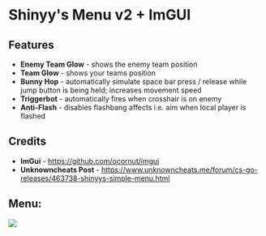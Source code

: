 # Shinyy's Menu v2 + ImGUI
## Features
*   **Enemy Team Glow** - shows the enemy team position
*   **Team Glow** - shows your teams position
*   **Bunny Hop** - automatically simulate space bar press / release while jump button is being held; increases movement speed
*   **Triggerbot** - automatically fires when crosshair is on enemy
*   **Anti-Flash** - disables flashbang affects i.e. aim when local player is flashed

## Credits
*   **ImGui** - https://github.com/ocornut/imgui
*   **Unknowncheats Post** - https://www.unknowncheats.me/forum/cs-go-releases/463738-shinyys-simple-menu.html

## Menu:
<img src="https://i.imgur.com/n2SUUaP.png">
